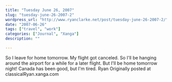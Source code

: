 ```yaml
---
title: "Tuesday June 26, 2007"
slug: "tuesday-june-26-2007-2"
wordpress_url: "http://www.ryanclarke.net/post/tuesday-june-26-2007-2/"
date: "2007-06-26"
tags: ["travel", "work"]
categories: ["Journal", "Xanga"]
description: ""

---
```


So I leave for home tomorrow. My flight got canceled. So I'll be hanging around the airport for a while for a later flight. But I'll be home tomorrow night!
Canada has been good, but I'm tired.
Ryan
Originally posted at classicalRyan.xanga.com
